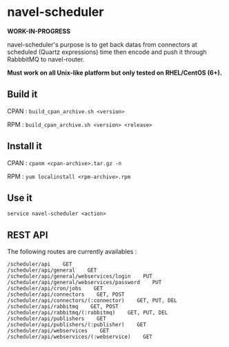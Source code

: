 navel-scheduler
===============

**WORK-IN-PROGRESS**

navel-scheduler's purpose is to get back datas from connectors at scheduled (Quartz expressions) time then encode and push it through RabbbitMQ to navel-router.

**Must work on all Unix-like platform but only tested on RHEL/CentOS (6+).**

Build it
--------

CPAN : `build_cpan_archive.sh <version>`

RPM : `build_cpan_archive.sh <version> <release>`

Install it
----------

CPAN : `cpanm <cpan-archive>.tar.gz -n`

RPM : `yum localinstall <rpm-archive>.rpm`

Use it
------

`service navel-scheduler <action>`

REST API
--------

The following routes are currently availables :

```
/scheduler/api    GET
/scheduler/api/general    GET
/scheduler/api/general/webservices/login    PUT
/scheduler/api/general/webservices/password    PUT
/scheduler/api/cron/jobs    GET
/scheduler/api/connectors    GET, POST
/scheduler/api/connectors/(:connector)    GET, PUT, DEL
/scheduler/api/rabbitmq    GET, POST
/scheduler/api/rabbitmq/(:rabbitmq)    GET, PUT, DEL
/scheduler/api/publishers    GET
/scheduler/api/publishers/(:publisher)    GET
/scheduler/api/webservices    GET
/scheduler/api/webservices/(:webservice)    GET
```